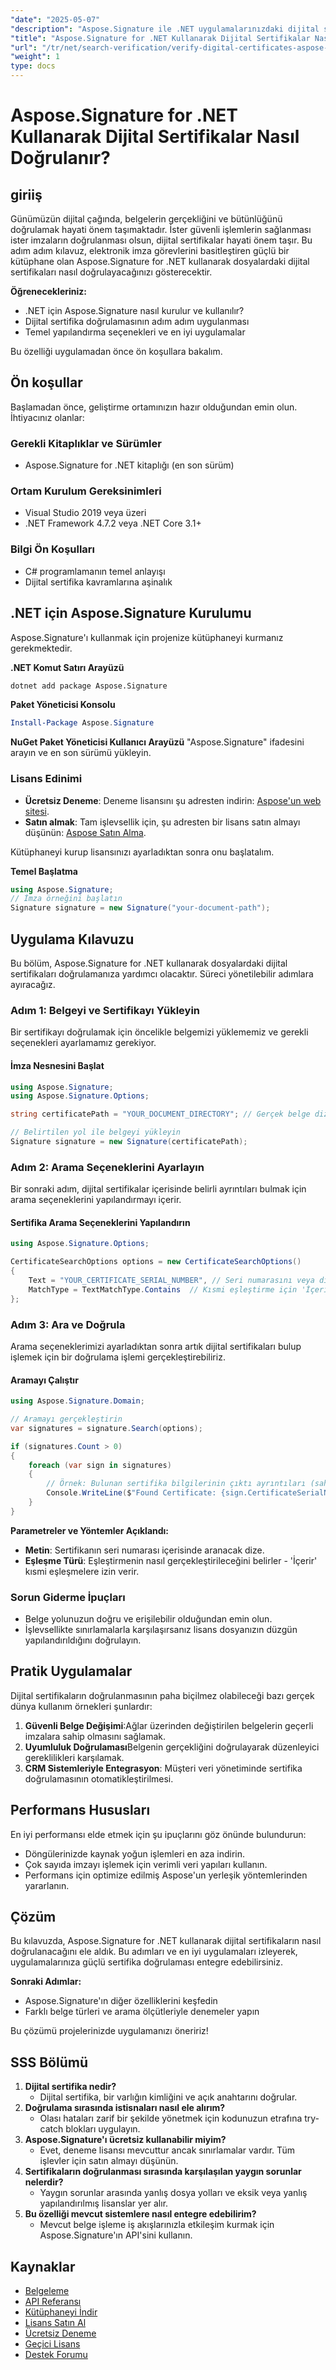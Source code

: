 ```yaml
---
"date": "2025-05-07"
"description": "Aspose.Signature ile .NET uygulamalarınızdaki dijital sertifikaları nasıl doğrulayacağınızı öğrenin. Güvenli belge yönetimi için bu kapsamlı kılavuzu izleyin."
"title": "Aspose.Signature for .NET Kullanarak Dijital Sertifikalar Nasıl Doğrulanır | Adım Adım Kılavuz"
"url": "/tr/net/search-verification/verify-digital-certificates-aspose-signature-dotnet/"
"weight": 1
type: docs
---
```

# Aspose.Signature for .NET Kullanarak Dijital Sertifikalar Nasıl Doğrulanır?

## giriiş

Günümüzün dijital çağında, belgelerin gerçekliğini ve bütünlüğünü doğrulamak hayati önem taşımaktadır. İster güvenli işlemlerin sağlanması ister imzaların doğrulanması olsun, dijital sertifikalar hayati önem taşır. Bu adım adım kılavuz, elektronik imza görevlerini basitleştiren güçlü bir kütüphane olan Aspose.Signature for .NET kullanarak dosyalardaki dijital sertifikaları nasıl doğrulayacağınızı gösterecektir.

**Öğrenecekleriniz:**
- .NET için Aspose.Signature nasıl kurulur ve kullanılır?
- Dijital sertifika doğrulamasının adım adım uygulanması
- Temel yapılandırma seçenekleri ve en iyi uygulamalar

Bu özelliği uygulamadan önce ön koşullara bakalım.

## Ön koşullar

Başlamadan önce, geliştirme ortamınızın hazır olduğundan emin olun. İhtiyacınız olanlar:

### Gerekli Kitaplıklar ve Sürümler
- Aspose.Signature for .NET kitaplığı (en son sürüm)
  
### Ortam Kurulum Gereksinimleri
- Visual Studio 2019 veya üzeri
- .NET Framework 4.7.2 veya .NET Core 3.1+

### Bilgi Ön Koşulları
- C# programlamanın temel anlayışı
- Dijital sertifika kavramlarına aşinalık

## .NET için Aspose.Signature Kurulumu

Aspose.Signature'ı kullanmak için projenize kütüphaneyi kurmanız gerekmektedir.

**.NET Komut Satırı Arayüzü**
```bash
dotnet add package Aspose.Signature
```

**Paket Yöneticisi Konsolu**
```powershell
Install-Package Aspose.Signature
```

**NuGet Paket Yöneticisi Kullanıcı Arayüzü**
"Aspose.Signature" ifadesini arayın ve en son sürümü yükleyin.

### Lisans Edinimi
- **Ücretsiz Deneme**: Deneme lisansını şu adresten indirin: [Aspose'un web sitesi](https://purchase.aspose.com/temporary-license).
- **Satın almak**: Tam işlevsellik için, şu adresten bir lisans satın almayı düşünün: [Aspose Satın Alma](https://purchase.groupdocs.com/buy).

Kütüphaneyi kurup lisansınızı ayarladıktan sonra onu başlatalım.

**Temel Başlatma**
```csharp
using Aspose.Signature;
// İmza örneğini başlatın
Signature signature = new Signature("your-document-path");
```

## Uygulama Kılavuzu

Bu bölüm, Aspose.Signature for .NET kullanarak dosyalardaki dijital sertifikaları doğrulamanıza yardımcı olacaktır. Süreci yönetilebilir adımlara ayıracağız.

### Adım 1: Belgeyi ve Sertifikayı Yükleyin

Bir sertifikayı doğrulamak için öncelikle belgemizi yüklememiz ve gerekli seçenekleri ayarlamamız gerekiyor.

#### İmza Nesnesini Başlat
```csharp
using Aspose.Signature;
using Aspose.Signature.Options;

string certificatePath = "YOUR_DOCUMENT_DIRECTORY"; // Gerçek belge dizininizle değiştirin

// Belirtilen yol ile belgeyi yükleyin
Signature signature = new Signature(certificatePath);
```

### Adım 2: Arama Seçeneklerini Ayarlayın

Bir sonraki adım, dijital sertifikalar içerisinde belirli ayrıntıları bulmak için arama seçeneklerini yapılandırmayı içerir.

#### Sertifika Arama Seçeneklerini Yapılandırın
```csharp
using Aspose.Signature.Options;

CertificateSearchOptions options = new CertificateSearchOptions()
{
    Text = "YOUR_CERTIFICATE_SERIAL_NUMBER", // Seri numarasını veya diğer tanımlayıcıyı belirtin
    MatchType = TextMatchType.Contains  // Kısmi eşleştirme için 'İçerir'i kullanın
};
```

### Adım 3: Ara ve Doğrula

Arama seçeneklerimizi ayarladıktan sonra artık dijital sertifikaları bulup işlemek için bir doğrulama işlemi gerçekleştirebiliriz.

#### Aramayı Çalıştır
```csharp
using Aspose.Signature.Domain;

// Aramayı gerçekleştirin
var signatures = signature.Search(options);

if (signatures.Count > 0)
{
    foreach (var sign in signatures)
    {
        // Örnek: Bulunan sertifika bilgilerinin çıktı ayrıntıları (sahte kod)
        Console.WriteLine($"Found Certificate: {sign.CertificateSerialNumber}");
    }
}
```

**Parametreler ve Yöntemler Açıklandı:**
- **Metin**: Sertifikanın seri numarası içerisinde aranacak dize.
- **Eşleşme Türü**: Eşleştirmenin nasıl gerçekleştirileceğini belirler - 'İçerir' kısmi eşleşmelere izin verir.

### Sorun Giderme İpuçları
- Belge yolunuzun doğru ve erişilebilir olduğundan emin olun.
- İşlevsellikte sınırlamalarla karşılaşırsanız lisans dosyanızın düzgün yapılandırıldığını doğrulayın.

## Pratik Uygulamalar

Dijital sertifikaların doğrulanmasının paha biçilmez olabileceği bazı gerçek dünya kullanım örnekleri şunlardır:
1. **Güvenli Belge Değişimi**:Ağlar üzerinden değiştirilen belgelerin geçerli imzalara sahip olmasını sağlamak.
2. **Uyumluluk Doğrulaması**Belgenin gerçekliğini doğrulayarak düzenleyici gereklilikleri karşılamak.
3. **CRM Sistemleriyle Entegrasyon**: Müşteri veri yönetiminde sertifika doğrulamasının otomatikleştirilmesi.

## Performans Hususları

En iyi performansı elde etmek için şu ipuçlarını göz önünde bulundurun:
- Döngülerinizde kaynak yoğun işlemleri en aza indirin.
- Çok sayıda imzayı işlemek için verimli veri yapıları kullanın.
- Performans için optimize edilmiş Aspose'un yerleşik yöntemlerinden yararlanın.

## Çözüm

Bu kılavuzda, Aspose.Signature for .NET kullanarak dijital sertifikaların nasıl doğrulanacağını ele aldık. Bu adımları ve en iyi uygulamaları izleyerek, uygulamalarınıza güçlü sertifika doğrulaması entegre edebilirsiniz. 

**Sonraki Adımlar:**
- Aspose.Signature'ın diğer özelliklerini keşfedin
- Farklı belge türleri ve arama ölçütleriyle denemeler yapın

Bu çözümü projelerinizde uygulamanızı öneririz!

## SSS Bölümü

1. **Dijital sertifika nedir?**
   - Dijital sertifika, bir varlığın kimliğini ve açık anahtarını doğrular.
2. **Doğrulama sırasında istisnaları nasıl ele alırım?**
   - Olası hataları zarif bir şekilde yönetmek için kodunuzun etrafına try-catch blokları uygulayın.
3. **Aspose.Signature'ı ücretsiz kullanabilir miyim?**
   - Evet, deneme lisansı mevcuttur ancak sınırlamalar vardır. Tüm işlevler için satın almayı düşünün.
4. **Sertifikaların doğrulanması sırasında karşılaşılan yaygın sorunlar nelerdir?**
   - Yaygın sorunlar arasında yanlış dosya yolları ve eksik veya yanlış yapılandırılmış lisanslar yer alır.
5. **Bu özelliği mevcut sistemlere nasıl entegre edebilirim?**
   - Mevcut belge işleme iş akışlarınızla etkileşim kurmak için Aspose.Signature'ın API'sini kullanın.

## Kaynaklar
- [Belgeleme](https://docs.groupdocs.com/signature/net/)
- [API Referansı](https://apireference.aspose.com/signature/net)
- [Kütüphaneyi İndir](https://downloads.aspose.com/total/net)
- [Lisans Satın Al](https://purchase.groupdocs.com/buy)
- [Ücretsiz Deneme](https://downloads.aspose.com/total/net)
- [Geçici Lisans](https://purchase.groupdocs.com/temporary-license/)
- [Destek Forumu](https://forum.aspose.com/c/signature/)
